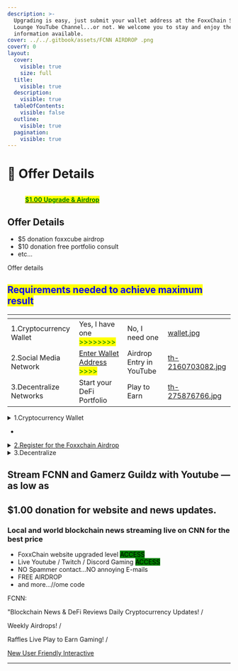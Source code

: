 ```yaml
---
description: >-
  Upgrading is easy, just submit your wallet address at the FoxxChain Stargate
  Lounge YouTube Channel...or not. We welcome you to stay and enjoy the
  information available.
cover: ../../.gitbook/assets/FCNN AIRDROP .png
coverY: 0
layout:
  cover:
    visible: true
    size: full
  title:
    visible: true
  description:
    visible: true
  tableOfContents:
    visible: false
  outline:
    visible: true
  pagination:
    visible: true
---
```


# 🏧 Offer Details

<figure><img src="../../.gitbook/assets/Screenshot 2023-07-08 at 17-57-35 AipDrop.png" alt=""><figcaption><p><a href="https://airdrop.foxxchain.io/"><mark style="color:green;"><strong>$1.00 Upgrade &#x26; Airdrop</strong></mark></a></p></figcaption></figure>

##

## Offer Details

* $5 donation foxxcube airdrop
* $10 donation free portfolio consult
* etc...

Offer details

## <mark style="color:blue;">Requirements needed to achieve maximum result</mark>

<table data-view="cards"><thead><tr><th></th><th></th><th></th><th data-hidden data-card-cover data-type="files"></th></tr></thead><tbody><tr><td>1.Cryptocurrency Wallet</td><td>Yes, I have one <mark style="color:green;">>>>>>>>></mark></td><td>No, I need one</td><td><a href="../../.gitbook/assets/wallet.jpg">wallet.jpg</a></td></tr><tr><td>2.Social Media Network</td><td><a href="https://forms.gle/oYWmZYH33iSPjZap9">Enter Wallet Address </a><mark style="color:green;">>>>></mark></td><td>Airdrop Entry in YouTube</td><td><a href="../../.gitbook/assets/th-2160703082.jpg">th-2160703082.jpg</a></td></tr><tr><td>3.Decentralize Networks</td><td>Start your DeFi Portfolio</td><td>Play to Earn</td><td><a href="../../.gitbook/assets/th-275876766.jpg">th-275876766.jpg</a></td></tr></tbody></table>

<details>

<summary>1.Cryptocurrency Wallet</summary>

* Yes, I have one
* No, I need one

</details>



*

<details>

<summary><a href="https://forms.gle/oYWmZYH33iSPjZap9">2.Register for the Foxxchain Airdrop</a></summary>

Comment #airdrop with your full wallet address on Social media



</details>

<details>

<summary>3.Decentralize</summary>

Plug into one of our favorite DeFi Protocols

</details>

## Stream FCNN and Gamerz Guildz with Youtube — as low as&#x20;

## $1.00 donation for website and news updates.

### &#x20;Local and world blockchain news streaming live on CNN for the best price

* FoxxChain website upgraded level <mark style="background-color:green;">ACCESS</mark>
* Live Youtube / Twitch / Discord Gaming <mark style="background-color:green;">ACCESS</mark>
* NO Spammer contact...NO annoying E-mails
* FREE AIRDROP
* and more...//ome code

FCNN:&#x20;

"Blockchain News & DeFi Reviews Daily Cryptocurrency Updates! /&#x20;

Weekly Airdrops! /&#x20;

Raffles Live Play to Earn Gaming! /&#x20;

[New User Friendly Interactive](https://forms.gle/KD5bkL8FrgSuRuvWA)

***

